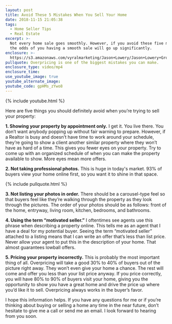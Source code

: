 ```yaml
---
layout: post
title: Avoid These 5 Mistakes When You Sell Your Home
date: 2018-11-15 21:05:38
tags:
  - Home Seller Tips
  - Real Estate
excerpt: >-
  Not every home sale goes smoothly. However, if you avoid these five mistakes,
  the odds of you having a smooth sale will go up significantly.
enclosure: >-
  https://s3.amazonaws.com/vyralmarketing/Jason+Lowery/Jason+Lowery+Group-+Avoid+These+5+Mistakes+When+You+Sell+Your+Home.mp4
pullquote: Overpricing is one of the biggest mistakes you can make.
enclosure_type: video/mp4
enclosure_time:
use_youtube_image: true
youtube_alternate_image:
youtube_code: gpHMs_zYwo8
---
```


{% include youtube.html %}

Here are five things you should definitely avoid when you’re trying to sell your property:

**1. Showing your property by appointment only.** I get it. You live there. You don’t want anybody popping up without fair warning to prepare. However, if a Realtor is busy and doesn’t have time to work around your schedule, they’re going to show a client another similar property where they won’t have as hard of a time. This gives you fewer eyes on your property. Try to come up with an organized schedule of when you can make the property available to show. More eyes mean more offers.

**2. Not taking professional photos.** This is huge in today's market. 93% of buyers view your home online first, so you want it to shine in that space.

{% include pullquote.html %}

**3. Not listing your photos in order.** There should be a carousel-type feel so that buyers feel like they’re walking through the property as they look through the pictures. The order of your photos should be as follows: front of the home, entryway, living room, kitchen, bedrooms, and bathrooms.

**4. Using the term “motivated seller.”** I oftentimes see agents use this phrase when describing a property online. This tells me as an agent that I have a deal for my potential buyer. Seeing the term “motivated seller” attached to a listing means that I can write an offer that’s less than list price. Never allow your agent to put this in the description of your home. That almost guarantees lowball offers.

**5. Pricing your property incorrectly.** This is probably the most important thing of all. Overpricing will take a good 30% to 40% of buyers out of the picture right away. They won’t even give your home a chance. The rest will come and offer you less than your list price anyway. If you price correctly, you will have 80% to 90% of buyers visit your home, giving you the opportunity to show you have a great home and drive the price up where you’d like it to sell. Overpricing always works in the buyer’s favor.

I hope this information helps. If you have any questions for me or if you’re thinking about buying or selling a home any time in the near future, don’t hesitate to give me a call or send me an email. I look forward to hearing from you soon.<br>&nbsp;

&nbsp;